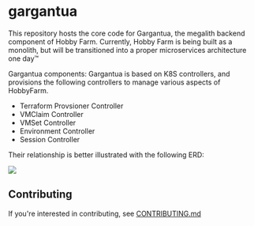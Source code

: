 # gargantua
This repository hosts the core code for Gargantua, the megalith backend component of Hobby Farm. Currently, Hobby Farm is being built as a monolith, but will be transitioned into a proper microservices architecture one day™


Gargantua components:
Gargantua is based on K8S controllers, and provisions the following controllers to manage various aspects of HobbyFarm.
- Terraform Provsioner Controller
- VMClaim Controller
- VMSet Controller
- Environment Controller
- Session Controller

Their relationship is better illustrated with the following ERD:

![](./artifacts/diagrams/Workflow.png)

## Contributing

If you're interested in contributing, see [CONTRIBUTING.md](CONTRIBUTING.md)
